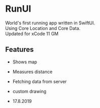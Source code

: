 # RunUI
World's first running app written in SwiftUI.   
Using Core Location and Core Data.  
Updated for xCode 11 GM

## Features
* Shows map
* Measures distance
* Fetching data from server
* custom drawing

* 17.8.2019

